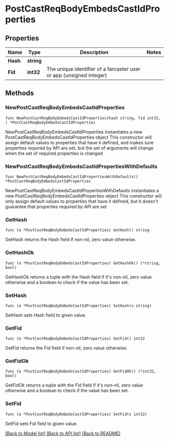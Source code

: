 # PostCastReqBodyEmbedsCastIdProperties

## Properties

Name | Type | Description | Notes
------------ | ------------- | ------------- | -------------
**Hash** | **string** |  | 
**Fid** | **int32** | The unique identifier of a farcaster user or app (unsigned integer) | 

## Methods

### NewPostCastReqBodyEmbedsCastIdProperties

`func NewPostCastReqBodyEmbedsCastIdProperties(hash string, fid int32, ) *PostCastReqBodyEmbedsCastIdProperties`

NewPostCastReqBodyEmbedsCastIdProperties instantiates a new PostCastReqBodyEmbedsCastIdProperties object
This constructor will assign default values to properties that have it defined,
and makes sure properties required by API are set, but the set of arguments
will change when the set of required properties is changed

### NewPostCastReqBodyEmbedsCastIdPropertiesWithDefaults

`func NewPostCastReqBodyEmbedsCastIdPropertiesWithDefaults() *PostCastReqBodyEmbedsCastIdProperties`

NewPostCastReqBodyEmbedsCastIdPropertiesWithDefaults instantiates a new PostCastReqBodyEmbedsCastIdProperties object
This constructor will only assign default values to properties that have it defined,
but it doesn't guarantee that properties required by API are set

### GetHash

`func (o *PostCastReqBodyEmbedsCastIdProperties) GetHash() string`

GetHash returns the Hash field if non-nil, zero value otherwise.

### GetHashOk

`func (o *PostCastReqBodyEmbedsCastIdProperties) GetHashOk() (*string, bool)`

GetHashOk returns a tuple with the Hash field if it's non-nil, zero value otherwise
and a boolean to check if the value has been set.

### SetHash

`func (o *PostCastReqBodyEmbedsCastIdProperties) SetHash(v string)`

SetHash sets Hash field to given value.


### GetFid

`func (o *PostCastReqBodyEmbedsCastIdProperties) GetFid() int32`

GetFid returns the Fid field if non-nil, zero value otherwise.

### GetFidOk

`func (o *PostCastReqBodyEmbedsCastIdProperties) GetFidOk() (*int32, bool)`

GetFidOk returns a tuple with the Fid field if it's non-nil, zero value otherwise
and a boolean to check if the value has been set.

### SetFid

`func (o *PostCastReqBodyEmbedsCastIdProperties) SetFid(v int32)`

SetFid sets Fid field to given value.



[[Back to Model list]](../README.md#documentation-for-models) [[Back to API list]](../README.md#documentation-for-api-endpoints) [[Back to README]](../README.md)


